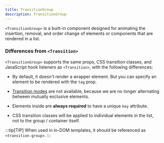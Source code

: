 ```yaml
---
title: TransitionGroup
description: TransitionGroup
---
```


`<TransitionGroup>` is a built-in component designed for animating the insertion, removal, and order change of elements or components that are rendered in a list.

### Differences from `<Transition>​`
`<TransitionGroup>` supports the same props, CSS transition classes, and JavaScript hook listeners as `<Transition>`, with the following differences:

- By default, it doesn't render a wrapper element. But you can specify an element to be rendered with the `tag` prop.

- [Transition modes](/built-in-group/transition) are not available, because we are no longer alternating between mutually exclusive elements.

- Elements inside are **always required** to have a unique `key` attribute.

- CSS transition classes will be applied to individual elements in the list, not to the group / container itself.

:::tip[TIP]
When used in in-DOM templates, it should be referenced as `<transition-group>`.
:::